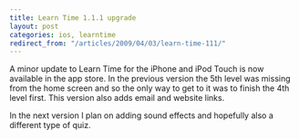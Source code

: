 ```yaml
---
title: Learn Time 1.1.1 upgrade
layout: post
categories: ios, learntime
redirect_from: "/articles/2009/04/03/learn-time-111/"
---
```

A minor update to Learn Time for the iPhone and iPod Touch is now available in the app store. In the previous version the 5th level was missing from the home screen and so the only way to get to it was to finish the 4th level first. This version also adds email and website links.

In the next version I plan on adding sound effects and hopefully also a different type of quiz.

<object width="425" height="344"><param name="movie" value="http://www.youtube.com/v/x7bA5zn-rbY&amp;hl=en&amp;fs=1"><param name="allowFullScreen" value="true"><param name="allowscriptaccess" value="always"><embed src="http://www.youtube.com/v/x7bA5zn-rbY&amp;hl=en&amp;fs=1" type="application/x-shockwave-flash" allowscriptaccess="always" allowfullscreen="true" width="425" height="344"></object>
